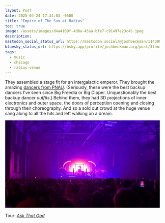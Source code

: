 ```yaml
---
layout: Post
date: 2025-04-24 17:34:03 -0500
title: "Empire of The Sun at Radius"
toc: true
image: /assets/images/d4a4109f-4d8a-45aa-bfe7-c91497e23c45.jpeg
description: 
mastodon_social_status_url: https://mastodon.social/@joshbeckman/114399809729693066
bluesky_status_url: https://bsky.app/profile/joshbeckman.org/post/3lnnr4p2vbd2s
tags:
  - music
  - chicago
  - radius-venue
---
```



They assembled a stage fit for an intergalactic emperor. They brought the amazing [dancers from PNAU](https://music.apple.com/us/music-video/solid-gold-feat-kira-divine-marques-toliver/1459335507). (Seriously, these were the best backup dancers I've seen since Big Freedia or Big Dipper. Unquestionably the best backup dancer _outfits_.) Behind them, they had 3D projections of inner electronics and outer space, the doors of perception opening and closing through their choreography. And so a sold out crowd at the huge venue sang along to all the hits and left walking on a dream.

![concert](/assets/images/d4a4109f-4d8a-45aa-bfe7-c91497e23c45.jpeg)

Tour: _[Ask That God](https://askthatgod.com/)_
